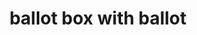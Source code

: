 ---
layout: objects
title: ballot box with ballot
emoji: ballot_box_with_ballot
permalink: 🗳.html
---